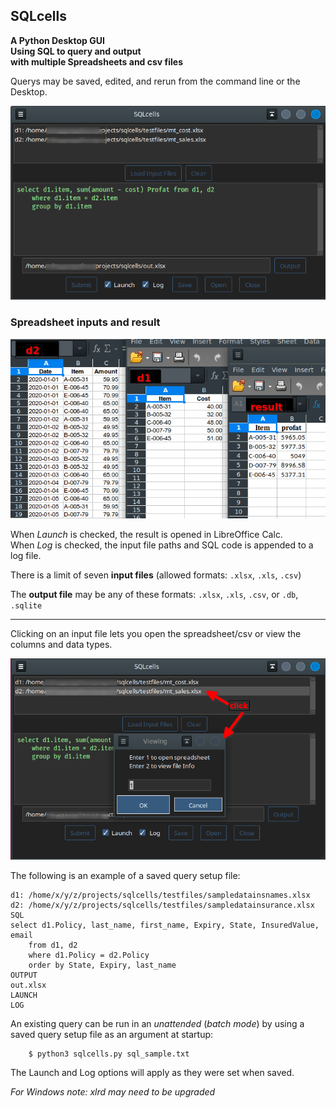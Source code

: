 ## SQLcells
**A Python Desktop GUI  
Using SQL to query and output  
with multiple Spreadsheets and csv files**

Querys may be saved, edited, and rerun from the command line or the Desktop.

![program](images/sqlcells.png "SQLcells.py")

### Spreadsheet inputs and result

![program](images/spreadsheets.png "spreadsheets")

When _Launch_ is checked, the result is opened in LibreOffice Calc.  
When _Log_ is checked, the input file paths and SQL code is appended to a log file.

There is a limit of seven **input files** (allowed formats: `.xlsx`, `.xls`, `.csv`)

The **output file** may be any of these formats: `.xlsx`, `.xls`, `.csv`, or `.db`, `.sqlite`

---

Clicking on an input file lets you open the spreadsheet/csv or view the columns and data types.

![program](images/viewing.png "SQLcells.py")

The following is an example of a saved query setup file:

    d1: /home/x/y/z/projects/sqlcells/testfiles/sampledatainsnames.xlsx
    d2: /home/x/y/z/projects/sqlcells/testfiles/sampledatainsurance.xlsx
    SQL
    select d1.Policy, last_name, first_name, Expiry, State, InsuredValue, email
    	from d1, d2
    	where d1.Policy = d2.Policy
    	order by State, Expiry, last_name
    OUTPUT
    out.xlsx
    LAUNCH
    LOG
    
An existing query can be run in an _unattended_ (_batch mode_) by using a saved query setup file
as an argument at startup:

        $ python3 sqlcells.py sql_sample.txt

The Launch and Log options will apply as they were set when saved.

_For Windows note: xlrd may need to be upgraded_
